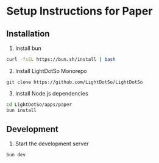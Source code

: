 # Setup Instructions for Paper

## Installation

1. Install bun

```bash
curl -fsSL https://bun.sh/install | bash
```

2. Install LightDotSo Monorepo

```
git clone https://github.com/LightDotSo/LightDotSo
```

3. Install Node.js dependencies

```bash
cd LightDotSo/apps/paper
bun install
```

## Development

1. Start the development server

```bash
bun dev
```
